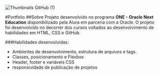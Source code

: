 ![Thumbnails GitHub (1)](https://github.com/iacoleite/portfolio/assets/154355940/8e1e403d-2940-4942-9234-b63c19398d70)

#Portfolio
##Sobre
Projeto desenvolvido no programa **ONE - Oracle Next Education** disponibilizado pela Alura em parceria com a Oracle.
O projeto foi desenvolvido no decorrer dos cursos voltados ao desenvolvimento de habilidades em HTML, CSS e GitHub.

###Habilidades desenvolvidas:
- Ambientes de desenvolvimento, estrutura de arquivos e tags
- Classes, posicionamento e Flexbox
- Header, footer e variáveis CSS
- responsividade de publicação de projetos
  
